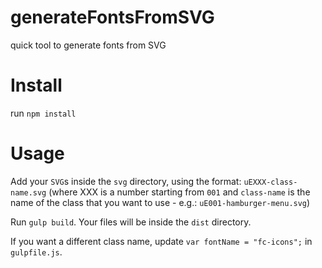# generateFontsFromSVG
quick tool to generate fonts from SVG

# Install
run `npm install`

# Usage
Add your `SVG`s inside the `svg` directory, using the format: `uEXXX-class-name.svg` (where XXX is a number starting from `001` and `class-name` is the name of the class that you want to use - e.g.: `uE001-hamburger-menu.svg`)

Run `gulp build`. Your files will be inside the `dist` directory.

If you want a different class name, update `var fontName = "fc-icons";` in `gulpfile.js`.
